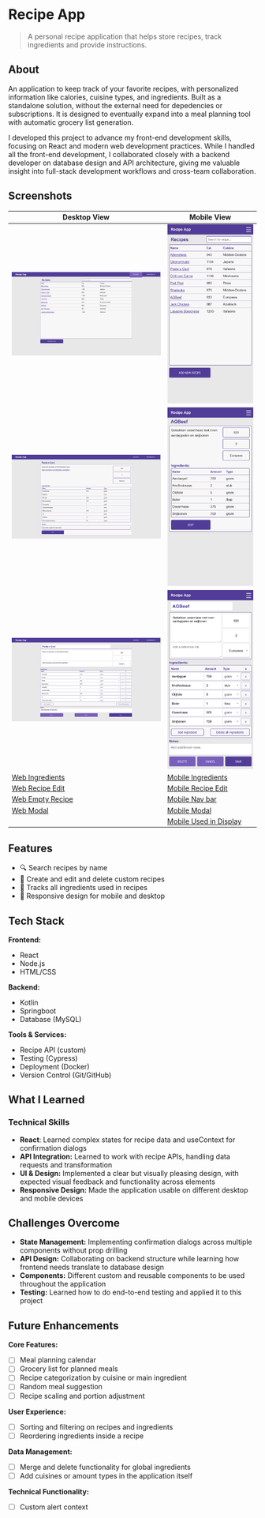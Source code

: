 # Recipe App

> A personal recipe application that helps store recipes, track ingredients and provide instructions.

## About

An application to keep track of your favorite recipes, with personalized information like calories, cuisine types, and ingredients. Built as a standalone solution, without the external need for depedencies or subscriptions.
It is designed to eventually expand into a meal planning tool with automatic grocery list generation.

I developed this project to advance my front-end development skills, focusing on React and modern web development practices. While I handled all the front-end development, I collaborated closely with a backend developer on database design and API architecture, giving me valuable insight into full-stack development workflows and cross-team collaboration.

## Screenshots

| Desktop View | Mobile View |
|--------------|-------------|
|![Web Recipes](./screenshots/WebRecipeList.png)| ![ Mobile Recipes](./screenshots/MobileRecipeList.png)
|![Web Recipe](./screenshots/WebRecipeView.png)| ![Mobile Recipes](./screenshots/MobileRecipeView.png)
|![Web Recipe Edit](./screenshots/WebRecipeEdit.png)| ![Mobile Recipes](./screenshots/MobileRecipeEdit.png)
|[Web Ingredients](./screenshots/IngredientList.png)| [Mobile Ingredients](./screenshots/IngredientList.png)
|[Web Recipe Edit](./screenshots/WebRecipeEdit.png)| [Mobile Recipe Edit](./screenshots/MobileRecipeEdit.png)
|[Web Empty Recipe](./screenshots/WebEmptyRecipe.png)| [Mobile Nav bar](./screenshots/MobileNavBar.png) |
|[Web Modal](./screenshots/WebDeleteRecipe.png)| [Mobile Modal](./screenshots/MobileDeleteRecipe.png)
| | [Mobile Used in Display](./screenshots/MobileUsedInDisplay.png)


## Features

- 🔍 Search recipes by name
- 📝 Create and edit and delete custom recipes
- 🛒 Tracks all ingredients used in recipes
- 📱 Responsive design for mobile and desktop

## Tech Stack

**Frontend:**
- React
- Node.js
- HTML/CSS

**Backend:**
- Kotlin
- Springboot
- Database (MySQL)

**Tools & Services:**
- Recipe API (custom)
- Testing (Cypress)
- Deployment (Docker)
- Version Control (Git/GitHub)

## What I Learned

### Technical Skills
- **React**: Learned complex states for recipe data and useContext for confirmation dialogs
- **API Integration:** Learned to work with recipe APIs, handling data requests and transformation
- **UI & Design:** Implemented a clear but visually pleasing design, with expected visual feedback and functionality across elements
- **Responsive Design:** Made the application usable on different desktop and mobile devices

## Challenges Overcome
- **State Management:** Implementing confirmation dialogs across multiple components without prop drilling
- **API Design:** Collaborating on backend structure while learning how frontend needs translate to database design
- **Components:** Different custom and reusable components to be used throughout the application
- **Testing:** Learned how to do end-to-end testing and applied it to this project

## Future Enhancements

**Core Features:**
- [ ] Meal planning calendar
- [ ] Grocery list for planned meals
- [ ] Recipe categorization by cuisine or main ingredient
- [ ] Random meal suggestion
- [ ] Recipe scaling and portion adjustment

**User Experience:**
- [ ] Sorting and filtering on recipes and ingredients
- [ ] Reordering ingredients inside a recipe

**Data Management:**
- [ ] Merge and delete functionality for global ingredients
- [ ] Add cuisines or amount types in the application itself

**Technical Functionality:**
- [ ] Custom alert context



